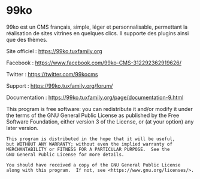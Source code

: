 # 99ko

99ko est un CMS français, simple, léger et personnalisable, permettant la réalisation de sites vitrines en quelques clics. Il supporte des plugins ainsi que des thèmes.

Site officiel : https://99ko.tuxfamily.org

Facebook : https://www.facebook.com/99ko-CMS-312292362919626/

Twitter : https://twitter.com/99kocms

Support : https://99ko.tuxfamily.org/forum/

Documentation : https://99ko.tuxfamily.org/page/documentation-9.html

This program is free software: you can redistribute it and/or modify
    it under the terms of the GNU General Public License as published by
    the Free Software Foundation, either version 3 of the License, or
    (at your option) any later version.

    This program is distributed in the hope that it will be useful,
    but WITHOUT ANY WARRANTY; without even the implied warranty of
    MERCHANTABILITY or FITNESS FOR A PARTICULAR PURPOSE.  See the
    GNU General Public License for more details.

    You should have received a copy of the GNU General Public License
    along with this program.  If not, see <https://www.gnu.org/licenses/>.